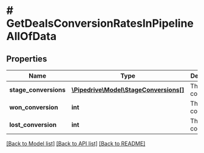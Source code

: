 # # GetDealsConversionRatesInPipelineAllOfData

## Properties

Name | Type | Description | Notes
------------ | ------------- | ------------- | -------------
**stage_conversions** | [**\Pipedrive\Model\StageConversions[]**](StageConversions.md) | The stage conversions | [optional]
**won_conversion** | **int** | The won conversion | [optional]
**lost_conversion** | **int** | The lost conversion | [optional]

[[Back to Model list]](../../README.md#models) [[Back to API list]](../../README.md#endpoints) [[Back to README]](../../README.md)
